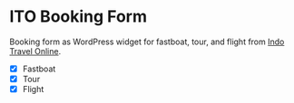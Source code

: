 # ITO Booking Form

Booking form as WordPress widget for fastboat, tour, and flight from [Indo Travel Online](http://www.indotravelonline.com).

- [x] Fastboat
- [x] Tour
- [x] Flight